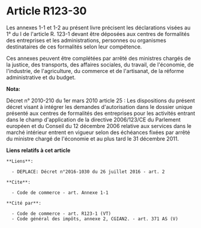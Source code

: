# Article R123-30

Les annexes 1-1 et 1-2 au présent livre précisent les déclarations visées au 1° du I de l'article R. 123-1 devant être
déposées aux centres de formalités des entreprises et les administrations, personnes ou organismes destinataires de ces
formalités selon leur compétence. 

Ces annexes peuvent être complétées par arrêté des ministres chargés de la justice, des transports, des affaires sociales, du
travail, de l'économie, de l'industrie, de l'agriculture, du commerce et de l'artisanat, de la réforme administrative et du
budget.

**Nota:**

Décret n° 2010-210 du 1er mars 2010 article 25 : Les dispositions du présent décret visant à intégrer les demandes
d'autorisation dans le dossier unique présenté aux centres de formalités des entreprises pour les activités entrant dans le
champ d'application de la directive 2006/123/CE du Parlement européen et du Conseil du 12 décembre 2006 relative aux services
dans le marché intérieur entrent en vigueur selon des échéances fixées par arrêté du ministre chargé de l'économie et au plus
tard le 31 décembre 2011.

**Liens relatifs à cet article**

	**Liens**:

	  - DEPLACE: Décret n°2016-1030 du 26 juillet 2016 - art. 2

	**Cite**:

	  - Code de commerce - art. Annexe 1-1

	**Cité par**:

	  - Code de commerce - art. R123-1 (VT)
	  - Code général des impôts, annexe 2, CGIAN2. - art. 371 AS (V)
